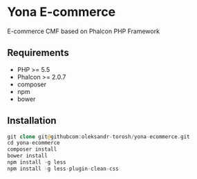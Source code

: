 # Yona E-commerce

E-commerce CMF based on Phalcon PHP Framework

## Requirements

- PHP >= 5.5
- Phalcon >= 2.0.7
- composer
- npm
- bower

## Installation

```php
git clone git@githubcom:oleksandr-torosh/yona-ecommerce.git
cd yona-ecommerce
composer install
bower install
npm install -g less
npm install -g less-plugin-clean-css
```

